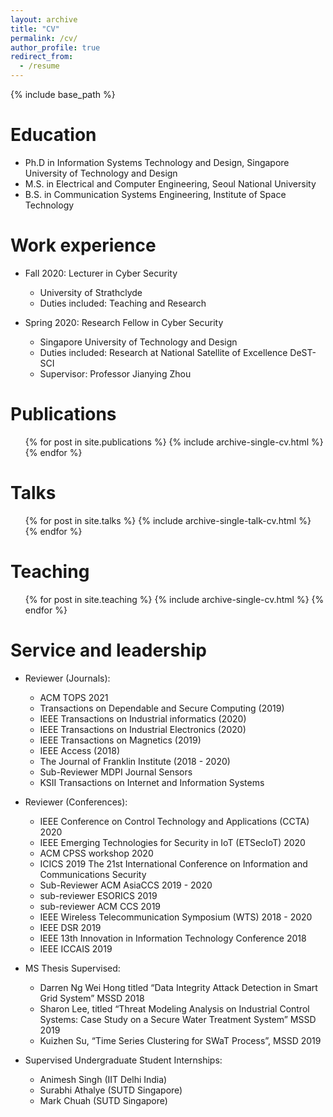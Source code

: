 ```yaml
---
layout: archive
title: "CV"
permalink: /cv/
author_profile: true
redirect_from:
  - /resume
---
```


{% include base_path %}

Education
======

* Ph.D in Information Systems Technology and Design, Singapore University of Technology and Design
* M.S. in Electrical and Computer Engineering, Seoul National University
* B.S. in Communication Systems Engineering, Institute of Space Technology


Work experience
======
* Fall 2020: Lecturer in Cyber Security
  * University of Strathclyde
  * Duties included: Teaching and Research

* Spring 2020: Research Fellow in Cyber Security
  * Singapore University of Technology and Design 
  * Duties included: Research at National Satellite of Excellence DeST-SCI
  * Supervisor: Professor Jianying Zhou
  

Publications
======
  <ul>{% for post in site.publications %}
    {% include archive-single-cv.html %}
  {% endfor %}</ul>
  
Talks
======
  <ul>{% for post in site.talks %}
    {% include archive-single-talk-cv.html %}
  {% endfor %}</ul>
  
Teaching
======
  <ul>{% for post in site.teaching %}
    {% include archive-single-cv.html %}
  {% endfor %}</ul>
  
Service and leadership
======
* Reviewer (Journals):
  * ACM TOPS 2021
  * Transactions on Dependable and Secure Computing (2019)
  * IEEE Transactions on Industrial informatics (2020) 
  * IEEE Transactions on Industrial Electronics (2020)
  * IEEE Transactions on Magnetics (2019)
  * IEEE Access (2018)
  * The Journal of Franklin Institute (2018 - 2020)
  * Sub-Reviewer MDPI Journal Sensors
  * KSII Transactions on Internet and Information Systems

* Reviewer (Conferences):
  * IEEE Conference on Control Technology and Applications (CCTA) 2020
  * IEEE Emerging Technologies for Security in IoT (ETSecIoT) 2020 
  * ACM CPSS workshop 2020
  * ICICS 2019 The 21st International Conference on Information and Communications Security
  * Sub-Reviewer ACM AsiaCCS 2019 - 2020
  * sub-reviewer ESORICS 2019
  * sub-reviewer ACM CCS 2019
  * IEEE Wireless Telecommunication Symposium (WTS) 2018 - 2020
  * IEEE DSR 2019
  * IEEE 13th Innovation in Information Technology Conference 2018
  * IEEE ICCAIS 2019

* MS Thesis Supervised:
  * Darren Ng Wei Hong titled “Data Integrity Attack Detection in Smart Grid System” MSSD 2018
  * Sharon Lee, titled “Threat Modeling Analysis on Industrial Control Systems: Case Study on a Secure Water Treatment System” MSSD 2019
  * Kuizhen Su, “Time Series Clustering for SWaT Process”, MSSD 2019

* Supervised Undergraduate Student Internships:
  * Animesh Singh (IIT Delhi India)
  * Surabhi Athalye (SUTD Singapore)
  * Mark Chuah (SUTD Singapore)



